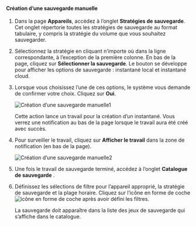 <!--author=SharS last changed: 9/17/15-->

#### <a name="to-create-a-manual-backup"></a>Création d’une sauvegarde manuelle
1. Dans la page **Appareils**, accédez à l’onglet **Stratégies de sauvegarde**. Cet onglet répertorie toutes les stratégies de sauvegarde au format tabulaire, y compris la stratégie du volume que vous souhaitez sauvegarder.
2. Sélectionnez la stratégie en cliquant n’importe où dans la ligne correspondante, à l’exception de la première colonne. En bas de la page, cliquez sur **Sélectionner la sauvegarde**. Le bouton se développe pour afficher les options de sauvegarde : instantané local et instantané cloud. 
3. Lorsque vous choisissez l’une de ces options, le système vous demande de confirmer votre choix. Cliquez sur **Oui**. 
   
    ![Création d’une sauvegarde manuelle1](./media/storsimple-create-manual-backup-gov/HCS_CreateManualBackup1-gov-include.png)
   
    Cette action lance un travail pour la création d’un instantané. Vous verrez une notification au bas de la page lorsque le travail aura été créé avec succès.
4. Pour surveiller le travail, cliquez sur **Afficher le travail** dans la zone de notification (en bas de la page). 
   
    ![Création d’une sauvegarde manuelle2](./media/storsimple-create-manual-backup-gov/HCS_CreateManualBackup2-gov-include.png)
5. Une fois le travail de sauvegarde terminé, accédez à l’onglet **Catalogue de sauvegarde** .
6. Définissez les sélections de filtre pour l’appareil approprié, la stratégie de sauvegarde et la plage horaire. Cliquez sur l’icône en forme de coche  ![icône en forme de coche](./media/storsimple-create-manual-backup/HCS_CheckIcon-include.png) après avoir défini les filtres.
   
   La sauvegarde doit apparaître dans la liste des jeux de sauvegarde qui s’affiche dans le catalogue.

